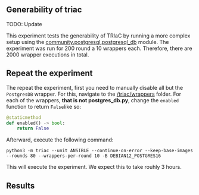 ## Generability of triac
TODO: Update

This experiment tests the generability of TRIaC by running a more complex setup using the [community.postgresql.postgresql_db](https://docs.ansible.com/ansible/latest/collections/community/general/postgresql_db_module.html) module. The experiment was run for 200 round a 10 wrappers each. Therefore, there are 2000 wrapper executions in total.

## Repeat the experiment

The repeat the experiment, first you need to manually disable all but the ```PostgresDB``` wrapper. For this, navigate to the [/triac/wrappers](/triac/wrappers) folder. For each of the wrappers, **that is not postgres_db.py**, change the ```enabled``` function to return ```False```like so:

```python
@staticmethod
def enabled() -> bool:
    return False
```

Afterward, execute the following command:

```console
python3 -m triac --unit ANSIBLE --continue-on-error --keep-base-images --rounds 80 --wrappers-per-round 10 -B DEBIAN12_POSTGRES16
```

This will execute the experiment. We expect this to take rouhly 3 hours.

## Results

